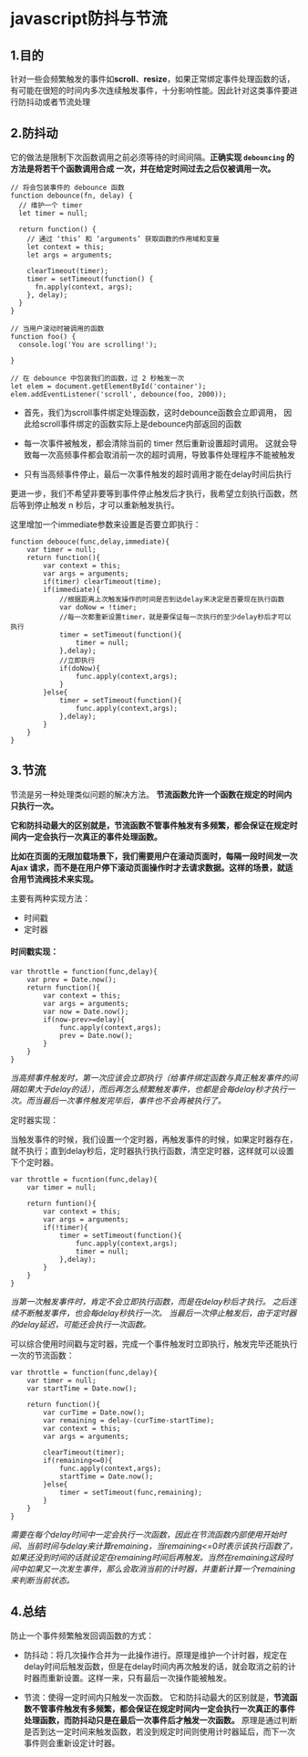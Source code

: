 # javascript防抖与节流

## 1.目的


针对一些会频繁触发的事件如**scroll**、**resize**，如果正常绑定事件处理函数的话，有可能在很短的时间内多次连续触发事件，十分影响性能。因此针对这类事件要进行防抖动或者节流处理


## 2.防抖动


它的做法是限制下次函数调用之前必须等待的时间间隔。**正确实现 `debouncing` 的方法是将若干个函数调用合成 一次，并在给定时间过去之后仅被调用一次。**

```
// 将会包装事件的 debounce 函数
function debounce(fn, delay) {
  // 维护一个 timer
  let timer = null;

  return function() {
    // 通过 ‘this’ 和 ‘arguments’ 获取函数的作用域和变量
    let context = this;
    let args = arguments;

    clearTimeout(timer);
    timer = setTimeout(function() {
      fn.apply(context, args);
    }, delay);
  }
}
```

```
// 当用户滚动时被调用的函数
function foo() {
  console.log('You are scrolling!');

}

// 在 debounce 中包装我们的函数，过 2 秒触发一次
let elem = document.getElementById('container');
elem.addEventListener('scroll', debounce(foo, 2000));
```

- 首先，我们为scroll事件绑定处理函数，这时debounce函数会立即调用， 
因此给scroll事件绑定的函数实际上是debounce内部返回的函数

- 每一次事件被触发，都会清除当前的 timer 然后重新设置超时调用。 
这就会导致每一次高频事件都会取消前一次的超时调用，导致事件处理程序不能被触发

- 只有当高频事件停止，最后一次事件触发的超时调用才能在delay时间后执行

更进一步，我们不希望非要等到事件停止触发后才执行，我希望立刻执行函数，然后等到停止触发 n 秒后，才可以重新触发执行。 

这里增加一个immediate参数来设置是否要立即执行：

```
function debouce(func,delay,immediate){
    var timer = null;
    return function(){
        var context = this;
        var args = arguments;
        if(timer) clearTimeout(time);
        if(immediate){
            //根据距离上次触发操作的时间是否到达delay来决定是否要现在执行函数
            var doNow = !timer;
            //每一次都重新设置timer，就是要保证每一次执行的至少delay秒后才可以执行
            timer = setTimeout(function(){
                timer = null;
            },delay);
            //立即执行
            if(doNow){
                func.apply(context,args);
            }
        }else{
            timer = setTimeout(function(){
                func.apply(context,args);
            },delay);
        }
    }
}
```

## 3.节流


节流是另一种处理类似问题的解决方法。 **节流函数允许一个函数在规定的时间内只执行一次。**

**它和防抖动最大的区别就是，节流函数不管事件触发有多频繁，都会保证在规定时间内一定会执行一次真正的事件处理函数。**

**比如在页面的无限加载场景下，我们需要用户在滚动页面时，每隔一段时间发一次 Ajax 请求，而不是在用户停下滚动页面操作时才去请求数据。这样的场景，就适合用节流阀技术来实现。**

主要有两种实现方法：
- 时间戳
- 定时器

#### 时间戳实现：

```
var throttle = function(func,delay){
    var prev = Date.now();
    return function(){
        var context = this;
        var args = arguments;
        var now = Date.now();
        if(now-prev>=delay){
            func.apply(context,args);
            prev = Date.now();
        }
    }
}
```

*当高频事件触发时，第一次应该会立即执行（给事件绑定函数与真正触发事件的间隔如果大于delay的话），而后再怎么频繁触发事件，也都是会每delay秒才执行一次。而当最后一次事件触发完毕后，事件也不会再被执行了。*

定时器实现：

当触发事件的时候，我们设置一个定时器，再触发事件的时候，如果定时器存在，就不执行；直到delay秒后，定时器执行执行函数，清空定时器，这样就可以设置下个定时器。
```
var throttle = fucntion(func,delay){
    var timer = null;

    return funtion(){
        var context = this;
        var args = arguments;
        if(!timer){
            timer = setTimeout(function(){
                func.apply(context,args);
                timer = null;
            },delay);
        }
    }
}
```

*当第一次触发事件时，肯定不会立即执行函数，而是在delay秒后才执行。 
之后连续不断触发事件，也会每delay秒执行一次。 
当最后一次停止触发后，由于定时器的delay延迟，可能还会执行一次函数。*


可以综合使用时间戳与定时器，完成一个事件触发时立即执行，触发完毕还能执行一次的节流函数：

```
var throttle = function(func,delay){
    var timer = null;
    var startTime = Date.now();

    return function(){
        var curTime = Date.now();
        var remaining = delay-(curTime-startTime);
        var context = this;
        var args = arguments;

        clearTimeout(timer);
        if(remaining<=0){
            func.apply(context,args);
            startTime = Date.now();
        }else{
            timer = setTimeout(func,remaining);
        }
    }
}
```

*需要在每个delay时间中一定会执行一次函数，因此在节流函数内部使用开始时间、当前时间与delay来计算remaining，当remaining<=0时表示该执行函数了，如果还没到时间的话就设定在remaining时间后再触发。当然在remaining这段时间中如果又一次发生事件，那么会取消当前的计时器，并重新计算一个remaining来判断当前状态。*

## 4.总结

防止一个事件频繁触发回调函数的方式：
- 防抖动：将几次操作合并为一此操作进行。原理是维护一个计时器，规定在delay时间后触发函数，但是在delay时间内再次触发的话，就会取消之前的计时器而重新设置。这样一来，只有最后一次操作能被触发。

- 节流：使得一定时间内只触发一次函数。 
它和防抖动最大的区别就是，**节流函数不管事件触发有多频繁，都会保证在规定时间内一定会执行一次真正的事件处理函数，而防抖动只是在最后一次事件后才触发一次函数。** 
原理是通过判断是否到达一定时间来触发函数，若没到规定时间则使用计时器延后，而下一次事件则会重新设定计时器。
